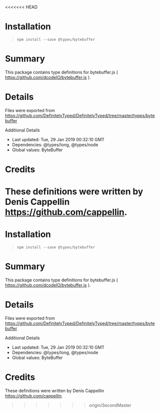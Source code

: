 <<<<<<< HEAD
# Installation
> `npm install --save @types/bytebuffer`

# Summary
This package contains type definitions for bytebuffer.js ( https://github.com/dcodeIO/bytebuffer.js ).

# Details
Files were exported from https://github.com/DefinitelyTyped/DefinitelyTyped/tree/master/types/bytebuffer

Additional Details
 * Last updated: Tue, 29 Jan 2019 00:32:10 GMT
 * Dependencies: @types/long, @types/node
 * Global values: ByteBuffer

# Credits
These definitions were written by Denis Cappellin <https://github.com/cappellin>.
=======
# Installation
> `npm install --save @types/bytebuffer`

# Summary
This package contains type definitions for bytebuffer.js ( https://github.com/dcodeIO/bytebuffer.js ).

# Details
Files were exported from https://github.com/DefinitelyTyped/DefinitelyTyped/tree/master/types/bytebuffer

Additional Details
 * Last updated: Tue, 29 Jan 2019 00:32:10 GMT
 * Dependencies: @types/long, @types/node
 * Global values: ByteBuffer

# Credits
These definitions were written by Denis Cappellin <https://github.com/cappellin>.
>>>>>>> origin/SecondMaster
